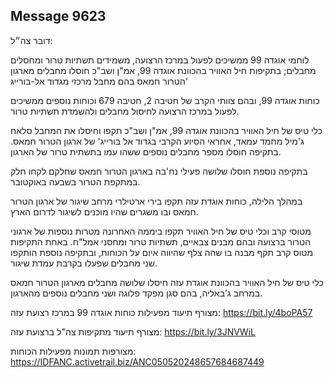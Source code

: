 ## Message 9623

דובר צה״ל:

לוחמי אוגדה 99 ממשיכים לפעול במרכז הרצועה, משמידים תשתיות טרור ומחסלים מחבלים; בתקיפות חיל האוויר בהכוונת אוגדה 99, אמ"ן ושב"כ חוסלו מחבלים מארגון הטרור חמאס בהם מחבל מרכזי מגדוד אל-בורייג'

כוחות אוגדה 99, ובהם צוותי הקרב של חטיבה 2, חטיבה 679 וכוחות נוספים ממשיכים לפעול במרכז הרצועה לחיסול מחבלים ולהשמדת תשתיות טרור. 

כלי טיס של חיל האוויר בהכוונת אוגדה 99, אמ"ן ושב"כ תקפו וחיסלו את המחבל סלאח ג'מיל מחמד עמאד, אחראי הסיוע הקרבי בגדוד אל בורייג' של ארגון הטרור חמאס. בתקיפה חוסלו מספר מחבלים נוספים ששהו עמו בתשתית טרור של הארגון. 

בתקיפה נוספת חוסלו שלושה פעילי נח'בה בארגון הטרור חמאס שחלקם לקחו חלק במתקפת הטרור בשבעה באוקטובר.

במהלך הלילה, כוחות אוגדת עזה תקפו בירי ארטילרי מרחב שיגור של ארגון הטרור חמאס ובו משגרים שהיו מוכנים לשיגור לדרום הארץ.

מטוסי קרב וכלי טיס של חיל האוויר תקפו ביממה האחרונה מטרות נוספות של ארגוני הטרור ברצועה ובהם מבנים צבאיים, תשתיות טרור ומחסני אמל"ח. באחת התקיפות מטוס קרב תקף מבנה בו שהה צלף שהיווה איום על הכוחות, ובתקיפה נוספת הותקפו שני מחבלים שפעלו בקרבת עמדת שיגור.

כלי טיס של חיל האוויר בהכוונת אוגדת עזה חיסלו שלושה מחבלים מארגון הטרור חמאס במרחב ג’באליה, בהם סגן מפקד פלוגה ושני מחבלים נוספים מהארגון.

מצורף תיעוד מפעילות כוחות אוגדה 99 במרכז רצועת עזה: https://bit.ly/4boPA57

מצורף תיעוד מתקיפות צה"ל ברצועת עזה: https://bit.ly/3JNVWiL

מצורפות תמונות מפעילות הכוחות: https://IDFANC.activetrail.biz/ANC050520248657684687449


